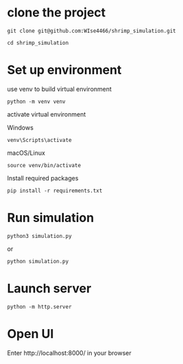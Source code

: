# clone the project
```bash!
git clone git@github.com:WIse4466/shrimp_simulation.git
```
```bash!
cd shrimp_simulation
```
# Set up environment

use venv to build virtual environment
```bash!
python -m venv venv
```

activate virtual environment

Windows
```bash!
venv\Scripts\activate
```
macOS/Linux
```bash!
source venv/bin/activate
```
Install required packages
```bash!
pip install -r requirements.txt
```
# Run simulation
```bash!
python3 simulation.py
```
or
```bash!
python simulation.py
```
# Launch server
```bash!
python -m http.server
```
# Open UI
Enter http://localhost:8000/ in your browser
